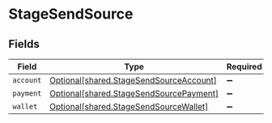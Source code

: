 # StageSendSource


## Fields

| Field                                                                                    | Type                                                                                     | Required                                                                                 | Description                                                                              |
| ---------------------------------------------------------------------------------------- | ---------------------------------------------------------------------------------------- | ---------------------------------------------------------------------------------------- | ---------------------------------------------------------------------------------------- |
| `account`                                                                                | [Optional[shared.StageSendSourceAccount]](../../models/shared/stagesendsourceaccount.md) | :heavy_minus_sign:                                                                       | N/A                                                                                      |
| `payment`                                                                                | [Optional[shared.StageSendSourcePayment]](../../models/shared/stagesendsourcepayment.md) | :heavy_minus_sign:                                                                       | N/A                                                                                      |
| `wallet`                                                                                 | [Optional[shared.StageSendSourceWallet]](../../models/shared/stagesendsourcewallet.md)   | :heavy_minus_sign:                                                                       | N/A                                                                                      |